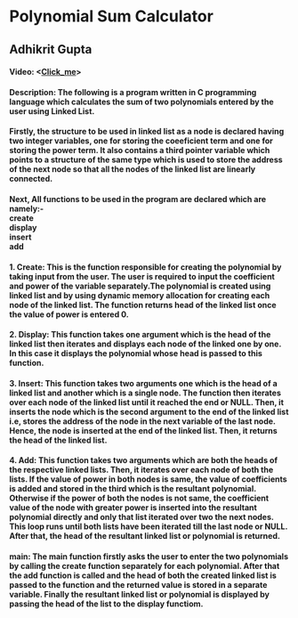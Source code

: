 # Polynomial Sum Calculator
## Adhikrit Gupta
#### Video:  <[Click_me](https://youtu.be/v_i0UHS-Dzs)>
#### Description: The following is a program written in C programming language which calculates the sum of two polynomials entered by the user using Linked List.
#### Firstly, the structure to be used in linked list as a node is declared having two integer variables, one for storing the coeeficient term and one for storing the power term. It also contains a third pointer variable which points to a structure of the same type which is used to store the address of the next node so that all the nodes of the linked list are linearly connected.
#### Next, All functions to be used in the program are declared which are namely:-<br>**create** <br>**display**<br>**insert**<br>**add**
#### 1. **Create**: This is the function responsible for creating the polynomial by taking input from the user. The user is required to input the coefficient and power of the variable separately.The polynomial is created using linked list and by using dynamic memory allocation for creating each node of the linked list. The function returns head of the linked list once the value of power is entered 0.
#### 2. **Display**: This function takes one argument which is the head of the linked list then iterates and displays each node of the linked one by one. In this case it displays the polynomial whose head is passed to this function.
#### 3. **Insert**: This function takes two arguments one which is the head of a linked list and another which is a single node. The function then iterates over each node of the linked list until it reached the end or NULL. Then, it inserts the node which is the second argument to the end of the linked list i.e, stores the address of the node in the next variable of the last node. Hence, the node is inserted at the end of the linked list. Then, it returns the head of the linked list.
#### 4. **Add**: This function takes two arguments which are both the heads of the respective linked lists. Then, it iterates over each node of both the lists. If the value of power in both nodes is same, the value of coefficients is added and stored in the third which is the resultant polynomial. Otherwise if the power of both the nodes is not same, the coefficient value of the node with greater power is inserted into the resultant polynomial directly and only that list iterated over two the next nodes.<br> This loop runs until both lists have been iterated till the last node or NULL. After that, the head of the resultant linked list or polynomial is returned.
#### **main**: The **main** function firstly asks the user to enter the two polynomials by calling the create function separately for each polynomial. After that the **add** function is called and the head of both the created linked list is passed to the function and the returned value is stored in a separate variable. Finally the resultant linked list or polynomial is displayed by passing the head of the list to the **display** functiom.
